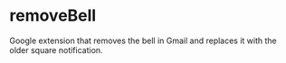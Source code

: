 removeBell
==========

Google extension that removes the bell in Gmail and replaces it with the older square notification. 
